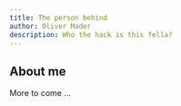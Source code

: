 ```yaml
---
title: The person behind
author: Oliver Mader
description: Who the hack is this fella?
---
```


## About me

More to come ...
